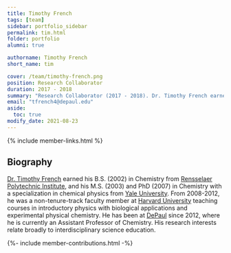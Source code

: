 ```yaml
---
title: Timothy French
tags: [team]
sidebar: portfolio_sidebar
permalink: tim.html
folder: portfolio
alumni: true

authorname: Timothy French
short_name: tim

cover: /team/timothy-french.png
position: Research Collaborator
duration: 2017 - 2018
summary: "Research Collaborator (2017 - 2018). Dr. Timothy French earned his B.S. (2002) in Chemistry from Rensselaer Polytechnic Institute, and his M.S. (2003) and PhD (2007) in Chemistry with a specialization in chemical physics from Yale University."
email: "tfrench4@depaul.edu"
aside:
  toc: true  
modify_date: 2021-08-23    
---
```

{% include member-links.html %}

## Biography

[Dr. Timothy French](https://csh.depaul.edu/faculty-staff/faculty-a-z/Pages/chemistry/timothy-french.aspx) earned his B.S. (2002) in Chemistry from [Rensselaer Polytechnic Institute](https://www.rpi.edu/), and his M.S. (2003) and PhD (2007) in Chemistry with a specialization in chemical physics from [Yale University](https://www.yale.edu/).  From 2008-2012, he was a non-tenure-track faculty member at [Harvard University](https://www.harvard.edu/) teaching courses in introductory physics with biological applications and experimental physical chemistry.  He has been at [DePaul](https://www.depaul.edu/) since 2012, where he is currently an Assistant Professor of Chemistry.  His research interests relate broadly to interdisciplinary science education.

{%- include member-contributions.html -%}